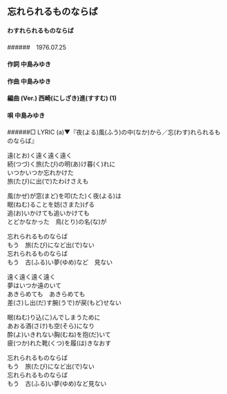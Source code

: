 ## 忘れられるものならば
#### わすれられるものならば
######　1976.07.25


#### 作詞        中島みゆき
#### 作曲        中島みゆき
#### 編曲 (Ver.) 西崎(にしざき)進(すすむ) (1)
#### 唄          中島みゆき
######□ LYRIC (a)▼『夜(よる)風(ふう)の中(なか)から／忘(わす)れられるものならば』

遠(とお)く遠く遠く遠く  
続(つづ)く旅(たび)の明(あ)け暮(く)れに  
いつかいつか忘れかけた  
旅(たび)に出(で)たわけさえも  

風(かぜ)が窓(まど)を叩(たた)く夜(よる)は  
眠(ねむ)ることを妨(さまた)げる  
追(お)いかけても追いかけても  
とどかなかった　鳥(とり)の名(な)が  

忘れられるものならば  
もう　旅(たび)になど出(で)ない  
忘れられるものならば  
もう　古(ふる)い夢(ゆめ)など　見ない  


遠く遠く遠く遠く  
夢はいつか遠のいて  
あきらめても　あきらめても  
差(さ)し出(だ)す腕(うで)が戻(もど)せない  

眠(ねむ)り込(こ)んでしまうために  
あおる酒(さけ)も空(そら)になり  
酔(よ)いきれない胸(むね)を抱(だ)いて  
疲(つか)れた靴(くつ)を履(は)きなおす  

忘れられるものならば  
もう　旅(たび)になど出(で)ない  
忘れられるものならば  
もう　古(ふる)い夢(ゆめ)など見ない  
